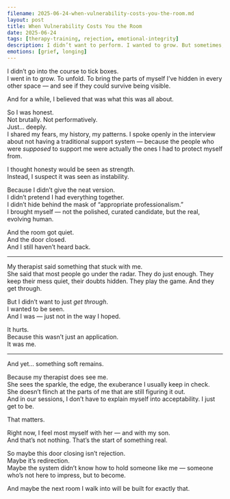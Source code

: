 ```yaml
---
filename: 2025-06-24-when-vulnerability-costs-you-the-room.md
layout: post
title: When Vulnerability Costs You the Room
date: 2025-06-24
tags: [therapy-training, rejection, emotional-integrity]
description: I didn’t want to perform. I wanted to grow. But sometimes, when you bring your full self, the room gets quiet — and the door closes.
emotions: [grief, longing]
---
```


I didn’t go into the course to tick boxes.  
I went in to grow. To unfold. To bring the parts of myself I’ve hidden in every other space — and see if they could survive being visible.

And for a while, I believed that was what this was all about.

So I was honest.  
Not brutally. Not performatively.  
Just… deeply.  
I shared my fears, my history, my patterns. I spoke openly in the interview about not having a traditional support system — because the people who were *supposed* to support me were actually the ones I had to protect myself from.

I thought honesty would be seen as strength.  
Instead, I suspect it was seen as instability.

Because I didn’t give the neat version.  
I didn’t pretend I had everything together.  
I didn’t hide behind the mask of “appropriate professionalism.”  
I brought myself — not the polished, curated candidate, but the real, evolving human.

And the room got quiet.  
And the door closed.  
And I still haven’t heard back.

---

My therapist said something that stuck with me.  
She said that most people go under the radar. They do just enough. They keep their mess quiet, their doubts hidden. They play the game. And they get through.

But I didn’t want to just *get through*.  
I wanted to be seen.  
And I was — just not in the way I hoped.

It hurts.  
Because this wasn’t just an application.  
It was me.

---

And yet… something soft remains.

Because my therapist does see me.  
She sees the sparkle, the edge, the exuberance I usually keep in check.  
She doesn’t flinch at the parts of me that are still figuring it out.  
And in our sessions, I don’t have to explain myself into acceptability. I just get to be.

That matters.

Right now, I feel most myself with her — and with my son.  
And that’s not nothing. That’s the start of something real.

So maybe this door closing isn’t rejection.  
Maybe it’s redirection.  
Maybe the system didn’t know how to hold someone like me — someone who’s not here to impress, but to become.

And maybe the next room I walk into will be built for exactly that.
